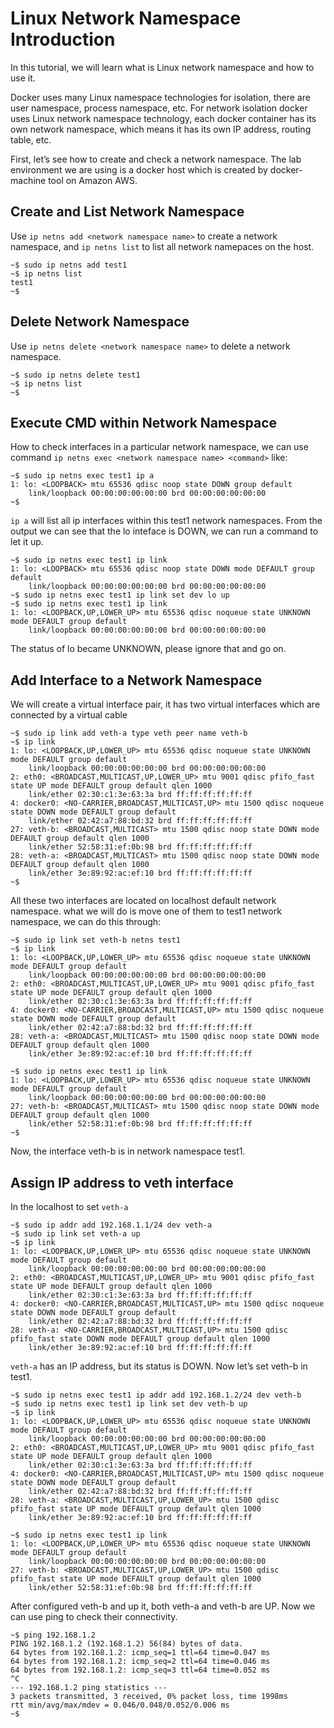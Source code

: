 # Linux Network Namespace Introduction

In this tutorial, we will learn what is Linux network namespace and how to use it.

Docker uses many Linux namespace technologies for isolation, there are user namespace, process namespace, etc. For network isolation docker uses Linux network namespace technology, each docker container has its own network namespace, which means it has its own IP address, routing table, etc.

First, let’s see how to create and check a network namespace. The lab environment we are using is a docker host which is created by docker-machine tool on Amazon AWS.

## Create and List Network Namespace

Use `ip netns add <network namespace name>` to create a network namespace, and `ip netns list` to list all network namepaces on the host.

```docker
~$ sudo ip netns add test1
~$ ip netns list
test1
~$
```

## Delete Network Namespace

Use `ip netns delete <network namespace name>` to delete a network namespace.

```docker
~$ sudo ip netns delete test1
~$ ip netns list
~$
```

## Execute CMD within Network Namespace

How to check interfaces in a particular network namespace, we can use command `ip netns exec <network namespace name> <command>` like:

```docker
~$ sudo ip netns exec test1 ip a
1: lo: <LOOPBACK> mtu 65536 qdisc noop state DOWN group default
    link/loopback 00:00:00:00:00:00 brd 00:00:00:00:00:00
~$
```

`ip a` will list all ip interfaces within this test1 network namespaces. From the output we can see that the lo inteface is DOWN, we can run a command to let it up.

```docker
~$ sudo ip netns exec test1 ip link
1: lo: <LOOPBACK> mtu 65536 qdisc noop state DOWN mode DEFAULT group default
    link/loopback 00:00:00:00:00:00 brd 00:00:00:00:00:00
~$ sudo ip netns exec test1 ip link set dev lo up
~$ sudo ip netns exec test1 ip link
1: lo: <LOOPBACK,UP,LOWER_UP> mtu 65536 qdisc noqueue state UNKNOWN mode DEFAULT group default
    link/loopback 00:00:00:00:00:00 brd 00:00:00:00:00:00
```

The status of lo became UNKNOWN, please ignore that and go on.

## Add Interface to a Network Namespace

We will create a virtual interface pair, it has two virtual interfaces which are connected by a virtual cable

```docker
~$ sudo ip link add veth-a type veth peer name veth-b
~$ ip link
1: lo: <LOOPBACK,UP,LOWER_UP> mtu 65536 qdisc noqueue state UNKNOWN mode DEFAULT group default
    link/loopback 00:00:00:00:00:00 brd 00:00:00:00:00:00
2: eth0: <BROADCAST,MULTICAST,UP,LOWER_UP> mtu 9001 qdisc pfifo_fast state UP mode DEFAULT group default qlen 1000
    link/ether 02:30:c1:3e:63:3a brd ff:ff:ff:ff:ff:ff
4: docker0: <NO-CARRIER,BROADCAST,MULTICAST,UP> mtu 1500 qdisc noqueue state DOWN mode DEFAULT group default
    link/ether 02:42:a7:88:bd:32 brd ff:ff:ff:ff:ff:ff
27: veth-b: <BROADCAST,MULTICAST> mtu 1500 qdisc noop state DOWN mode DEFAULT group default qlen 1000
    link/ether 52:58:31:ef:0b:98 brd ff:ff:ff:ff:ff:ff
28: veth-a: <BROADCAST,MULTICAST> mtu 1500 qdisc noop state DOWN mode DEFAULT group default qlen 1000
    link/ether 3e:89:92:ac:ef:10 brd ff:ff:ff:ff:ff:ff
~$
```

All these two interfaces are located on localhost default network namespace. what we will do is move one of them to test1 network namespace, we can do this through:

```docker
~$ sudo ip link set veth-b netns test1
~$ ip link
1: lo: <LOOPBACK,UP,LOWER_UP> mtu 65536 qdisc noqueue state UNKNOWN mode DEFAULT group default
    link/loopback 00:00:00:00:00:00 brd 00:00:00:00:00:00
2: eth0: <BROADCAST,MULTICAST,UP,LOWER_UP> mtu 9001 qdisc pfifo_fast state UP mode DEFAULT group default qlen 1000
    link/ether 02:30:c1:3e:63:3a brd ff:ff:ff:ff:ff:ff
4: docker0: <NO-CARRIER,BROADCAST,MULTICAST,UP> mtu 1500 qdisc noqueue state DOWN mode DEFAULT group default
    link/ether 02:42:a7:88:bd:32 brd ff:ff:ff:ff:ff:ff
28: veth-a: <BROADCAST,MULTICAST> mtu 1500 qdisc noop state DOWN mode DEFAULT group default qlen 1000
    link/ether 3e:89:92:ac:ef:10 brd ff:ff:ff:ff:ff:ff

~$ sudo ip netns exec test1 ip link
1: lo: <LOOPBACK,UP,LOWER_UP> mtu 65536 qdisc noqueue state UNKNOWN mode DEFAULT group default
    link/loopback 00:00:00:00:00:00 brd 00:00:00:00:00:00
27: veth-b: <BROADCAST,MULTICAST> mtu 1500 qdisc noop state DOWN mode DEFAULT group default qlen 1000
    link/ether 52:58:31:ef:0b:98 brd ff:ff:ff:ff:ff:ff
~$
```

Now, the interface veth-b is in network namespace test1.

## Assign IP address to veth interface

In the localhost to set `veth-a`

```docker
~$ sudo ip addr add 192.168.1.1/24 dev veth-a
~$ sudo ip link set veth-a up
~$ ip link
1: lo: <LOOPBACK,UP,LOWER_UP> mtu 65536 qdisc noqueue state UNKNOWN mode DEFAULT group default
    link/loopback 00:00:00:00:00:00 brd 00:00:00:00:00:00
2: eth0: <BROADCAST,MULTICAST,UP,LOWER_UP> mtu 9001 qdisc pfifo_fast state UP mode DEFAULT group default qlen 1000
    link/ether 02:30:c1:3e:63:3a brd ff:ff:ff:ff:ff:ff
4: docker0: <NO-CARRIER,BROADCAST,MULTICAST,UP> mtu 1500 qdisc noqueue state DOWN mode DEFAULT group default
    link/ether 02:42:a7:88:bd:32 brd ff:ff:ff:ff:ff:ff
28: veth-a: <NO-CARRIER,BROADCAST,MULTICAST,UP> mtu 1500 qdisc pfifo_fast state DOWN mode DEFAULT group default qlen 1000
    link/ether 3e:89:92:ac:ef:10 brd ff:ff:ff:ff:ff:ff
```

`veth-a` has an IP address, but its status is DOWN. Now let’s set veth-b in test1.

```docker
~$ sudo ip netns exec test1 ip addr add 192.168.1.2/24 dev veth-b
~$ sudo ip netns exec test1 ip link set dev veth-b up
~$ ip link
1: lo: <LOOPBACK,UP,LOWER_UP> mtu 65536 qdisc noqueue state UNKNOWN mode DEFAULT group default
    link/loopback 00:00:00:00:00:00 brd 00:00:00:00:00:00
2: eth0: <BROADCAST,MULTICAST,UP,LOWER_UP> mtu 9001 qdisc pfifo_fast state UP mode DEFAULT group default qlen 1000
    link/ether 02:30:c1:3e:63:3a brd ff:ff:ff:ff:ff:ff
4: docker0: <NO-CARRIER,BROADCAST,MULTICAST,UP> mtu 1500 qdisc noqueue state DOWN mode DEFAULT group default
    link/ether 02:42:a7:88:bd:32 brd ff:ff:ff:ff:ff:ff
28: veth-a: <BROADCAST,MULTICAST,UP,LOWER_UP> mtu 1500 qdisc pfifo_fast state UP mode DEFAULT group default qlen 1000
    link/ether 3e:89:92:ac:ef:10 brd ff:ff:ff:ff:ff:ff

~$ sudo ip netns exec test1 ip link
1: lo: <LOOPBACK,UP,LOWER_UP> mtu 65536 qdisc noqueue state UNKNOWN mode DEFAULT group default
    link/loopback 00:00:00:00:00:00 brd 00:00:00:00:00:00
27: veth-b: <BROADCAST,MULTICAST,UP,LOWER_UP> mtu 1500 qdisc pfifo_fast state UP mode DEFAULT group default qlen 1000
    link/ether 52:58:31:ef:0b:98 brd ff:ff:ff:ff:ff:ff
```

After configured veth-b and up it, both veth-a and veth-b are UP. Now we can use ping to check their connectivity.

```docker
~$ ping 192.168.1.2
PING 192.168.1.2 (192.168.1.2) 56(84) bytes of data.
64 bytes from 192.168.1.2: icmp_seq=1 ttl=64 time=0.047 ms
64 bytes from 192.168.1.2: icmp_seq=2 ttl=64 time=0.046 ms
64 bytes from 192.168.1.2: icmp_seq=3 ttl=64 time=0.052 ms
^C
--- 192.168.1.2 ping statistics ---
3 packets transmitted, 3 received, 0% packet loss, time 1998ms
rtt min/avg/max/mdev = 0.046/0.048/0.052/0.006 ms
~$
```
